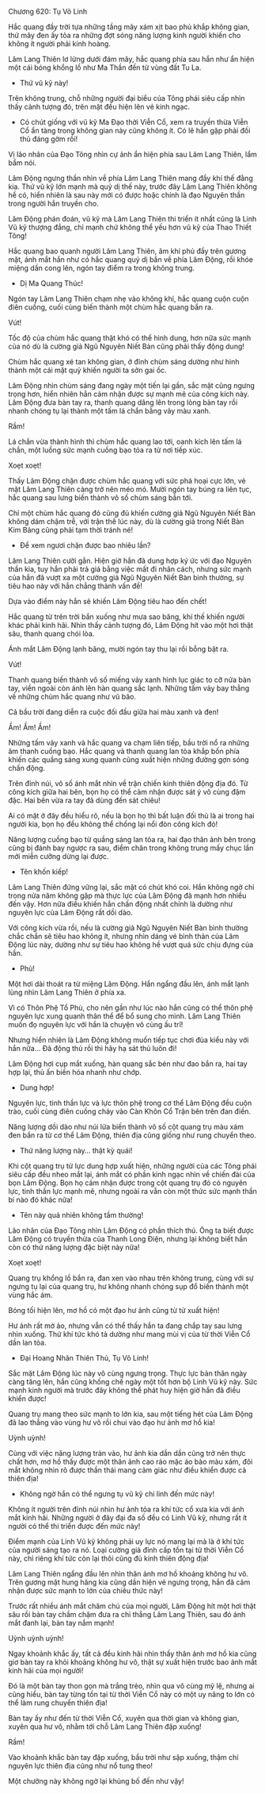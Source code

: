 




Chương 620: Tụ Võ Linh


Hắc quang đầy trời tựa những tầng mây xám xịt bao phủ khắp không gian, thứ mây đen ấy tỏa ra những đợt sóng năng lượng kinh người khiến cho không ít người phải kinh hoàng.

Lâm Lang Thiên lơ lửng dưới đám mây, hắc quang phía sau hắn như ẩn hiện một cái bóng khổng lồ như Ma Thần đến từ vùng đất Tu La.

- Thứ vũ kỹ này!

Trên không trung, chỗ những người đại biểu của Tông phái siêu cấp nhìn thấy cảnh tượng đó, trên mặt đều hiện lên vẻ kinh ngạc.

- Có chút giống với vũ kỹ Ma Đạo thời Viễn Cổ, xem ra truyền thừa Viễn Cổ ẩn tàng trong không gian này cũng không ít. Có lẽ hắn gặp phải đối thủ đáng gờm rồi!

Vị lão nhân của Đạo Tông nhìn cự ảnh ẩn hiện phía sau Lâm Lang Thiên, lẩm bẩm nói.

Lâm Động ngưng thần nhìn về phía Lâm Lang Thiên mang đầy khí thế đằng kia. Thứ vũ kỹ lớn mạnh mà quỷ dị thế này, trước đây Lâm Lang Thiên không hề có, hiển nhiên là sau này mới có được hoặc chính là đạo Nguyên thần trong người hắn truyền cho.

Lâm Động phán đoán, vũ kỹ mà Lâm Lang Thiên thi triển ít nhất cũng là Linh Vũ kỹ thượng đẳng, chỉ mạnh chứ không thể yếu hơn vũ kỹ của Thao Thiết Tông!

Hắc quang bao quanh người Lâm Lang Thiên, âm khí phủ đầy trên gương mặt, ánh mắt hắn như có hắc quang quỷ dị bắn về phía Lâm Động, rồi khóe miệng dần cong lên, ngón tay điểm ra trong không trung.

- Dị Ma Quang Thúc!

Ngón tay Lâm Lang Thiên chạm nhẹ vào không khí, hắc quang cuộn cuộn điên cuồng, cuối cùng biến thành một chùm hắc quang bắn ra.

Vút!

Tốc độ của chùm hắc quang thật khó có thể hình dung, hơn nữa sức mạnh của nó dù là cường giả Ngũ Nguyên Niết Bàn cũng phải thấy động dung!

Chùm hắc quang xé tan không gian, ở đỉnh chùm sáng dường như hình thành một cái mặt quỷ khiến người ta sởn gai ốc.

Lâm Động nhìn chùm sáng đang ngày một tiến lại gần, sắc mặt cũng ngưng trọng hơn, hiển nhiên hắn cảm nhận được sự mạnh mẽ của công kích này. Lâm Động đưa bàn tay ra, thanh quang dâng lên trong lòng bàn tay rồi nhanh chóng tụ lại thành một tấm lá chắn bằng vảy màu xanh.

Rầm!

Lá chắn vừa thành hình thì chùm hắc quang lao tới, oanh kích lên tấm lá chắn, một luồng sức mạnh cuồng bạo tỏa ra từ nơi tiếp xúc.

Xoẹt xoẹt!

Thấy Lâm Động chặn được chùm hắc quang với sức phá hoại cực lớn, vẻ mặt Lâm Lang Thiên càng trở nên méo mó. Mười ngón tay búng ra liên tục, hắc quang sau lưng biến thành vô số chùm sáng bắn tới.

Chỉ một chùm hắc quang đó cũng đủ khiến cường giả Ngũ Nguyên Niết Bàn không dám chậm trễ, với trận thế lúc này, dù là cường giả trong Niết Bàn Kim Bảng cũng phải tạm thời tránh né!

- Để xem ngươi chặn được bao nhiêu lần?

Lâm Lang Thiên cười gằn. Hiện giờ hắn đã dung hợp ký ức với đạo Nguyên thần kia, tuy hắn phải trả giá bằng việc mất đi nhân cách, nhưng sức mạnh của hắn đã vượt xa một cường giả Ngũ Nguyên Niết Bàn bình thường, sự tiêu hao này với hắn chẳng thành vấn đề!

Dựa vào điểm này hắn sẽ khiến Lâm Động tiêu hao đến chết!

Hắc quang từ trên trời bắn xuống như mưa sao băng, khí thế khiến người khác phải kinh hãi. Nhìn thấy cảnh tượng đó, Lâm Động hít vào một hơi thật sâu, thanh quang chói lòa.

Ánh mắt Lâm Động lạnh băng, mười ngón tay thu lại rồi bỗng bật ra.

Vút!

Thanh quang biến thành vô số miếng vảy xanh hình lục giác to cỡ nửa bàn tay, viền ngoài còn ánh lên hàn quang sắc lạnh. Những tấm vảy bay thẳng về những chùm hắc quang như vũ bão.

Cả bầu trời đang diễn ra cuộc đối đầu giữa hai màu xanh và đen!

Ầm! Ầm! Ầm!

Những tấm vảy xanh và hắc quang va chạm liên tiếp, bầu trời nổ ra những âm thanh cuồng bạo. Hắc quang và thanh quang lan tỏa khắp bốn phía khiến các quầng sáng xung quanh cũng xuất hiện những đường gợn sóng chấn động.

Trên đỉnh núi, vô số ánh mắt nhìn về trận chiến kinh thiên động địa đó. Từ công kích giữa hai bên, bọn họ có thể cảm nhận được sát ý vô cùng đậm đặc. Hai bên vừa ra tay đã dùng đến sát chiêu!

Ai có mặt ở đây đều hiểu rõ, nếu là bọn họ thì bất luận đối thủ là ai trong hai người kia, bọn họ đều không thể chống lại nổi đòn công kích đó!

Năng lượng cuồng bạo từ quầng sáng lan tỏa ra, hai đạo thân ảnh bên trong cũng bị đánh bay ngược ra sau, điểm chân trong không trung mấy chục lần mới miễn cưỡng dừng lại được.

- Tên khốn kiếp!

Lâm Lang Thiên đứng vững lại, sắc mặt có chút khó coi. Hắn không ngờ chỉ trong nửa năm không gặp mà thực lực của Lâm Động đã mạnh hơn nhiều đến vậy. Hơn nữa điều khiến hắn chấn động nhất chính là dường như nguyên lực của Lâm Động rất dồi dào.

Với công kích vừa rồi, nếu là cường giả Ngũ Nguyên Niết Bàn bình thường chắc chắn sẽ tiêu hao không ít, nhưng nhìn dáng vé bình thản của Lâm Động lúc này, dường như sự tiêu hao không hề vượt quá sức chịu đựng của hắn.

- Phù!

Một hơi dài thoát ra từ miệng Lâm Động. Hắn ngẩng đầu lên, ánh mắt lạnh lùng nhìn Lâm Lang Thiên ở phía xa.

Vì có Thôn Phệ Tổ Phù, cho nên gần như lúc nào hắn cũng có thể thôn phệ nguyên lực xung quanh thân thể để bổ sung cho mình. Lâm Lang Thiên muốn đọ nguyên lực với hắn là chuyện vô cùng ấu trĩ!

Nhưng hiển nhiên là Lâm Động không muốn tiếp tục chơi đùa kiểu này với hắn nữa… Đã động thủ rồi thì hãy hạ sát thủ luôn đi!

Lâm Động hơi cụp mắt xuống, hàn quang sắc bén như đao bắn ra, hai tay hợp lại, thủ ấn biến hóa nhanh như chớp.

- Dung hợp!

Nguyên lực, tinh thần lực và lực thôn phệ trong cơ thể Lâm Động đều cuộn trào, cuối cùng điên cuồng chảy vào Càn Khôn Cổ Trận bên trên đan điền.

Năng lượng dồi dào như núi lửa biến thành vô số cột quang trụ màu xám đen bắn ra từ cơ thể Lâm Động, thiên địa cũng giống như rung chuyển theo.

- Thứ năng lượng này… thật kỳ quái!

Khi cột quang trụ từ lực dung hợp xuất hiện, những người của các Tông phái siêu cấp đều nheo mắt lại, ánh mắt có phần kinh ngạc nhìn về chiến đài của bọn Lâm Động. Bọn họ cảm nhận được trong cột quang trụ đó có nguyên lực, tinh thần lực mạnh mẽ, nhưng ngoài ra vẫn còn một thức sức mạnh thần bí nào đó khác nữa!

- Tên này quả nhiên không tầm thường!

Lão nhân của Đạo Tông nhìn Lâm Động có phần thích thú. Ông ta biết được Lâm Động có truyền thừa của Thanh Long Điện, nhưng lại không biết hắn còn có thứ năng lượng đặc biệt này nữa!

Xoẹt xoẹt!

Quang trụ khổng lồ bắn ra, đan xen vào nhau trên không trung, cùng với sự ngưng tụ lại của quang trụ, hư không nhanh chóng sụp đổ biến thành một vùng hắc ám.

Bóng tối hiện lên, mơ hồ có một đạo hư ảnh cũng từ từ xuất hiện!

Hư ảnh rất mờ ảo, nhưng vẫn có thể thấy hắn ta đang chắp tay sau lưng nhìn xuống. Thứ khí tức khó tả dường như mang mùi vị của từ thời Viễn Cổ dần lan tỏa.

- Đại Hoang Nhân Thiên Thủ, Tụ Võ Linh!

Sắc mặt Lâm Động lúc này vô cùng ngưng trọng. Thực lực bản thân ngày càng tăng lên, hắn cũng khống chế ngày một tốt hơn bộ Linh Vũ kỹ này. Sức mạnh kinh người mà trước đây không thể phát huy hiện giờ hắn đã điều khiển được!

Quang trụ mang theo sức mạnh to lớn kia, sau một tiếng hét của Lâm Động đã lao thẳng vào vùng hư vô rồi chui vào đạo hư ảnh mơ hồ kia!

Uỳnh uỳnh!

Cùng với việc năng lượng tràn vào, hư ảnh kia dần dần cũng trở nên thực chất hơn, mơ hồ thấy được một thân ảnh cao ráo mặc áo bào màu xám, đôi mắt không nhìn rõ được thần thái mang cảm giác như điều khiển được cả thiên địa!

- Không ngờ hắn có thể ngưng tụ vũ kỹ chi linh đến mức này!

Không ít người trên đỉnh núi nhìn hư ảnh tỏa ra khí tức cổ xưa kia với ánh mắt kinh hãi. Những người ở đây đại đa số đều có Linh Vũ kỹ, nhưng rất ít người có thể thi triển được đến mức này!

Điểm mạnh của Linh Vũ kỹ không phải uy lực nó mang lại mà là ở khí tức của người sáng tạo ra nó. Loại cường giả đỉnh cấp tồn tại từ thời Viễn Cổ này, chỉ riêng khí tức còn lại thôi cũng đủ kinh thiên động địa!

Lâm Lang Thiên ngẩng đầu lên nhìn thân ảnh mơ hồ khoảng không hư vô. Trên gương mặt hung hăng kia cũng dần hiện vẻ ngưng trọng, hắn đã cảm nhận được sức mạnh to lớn của chiêu thức này!

Trước rất nhiều ánh mắt chăm chú của mọi người, Lâm Động hít một hơi thật sâu rồi bàn tay chầm chậm đưa ra chỉ thẳng Lâm Lang Thiên, sau đó ánh mắt đanh lại, bàn tay nắm mạnh!

Uỳnh uỳnh uỳnh!

Ngay khoảnh khắc ấy, tất cả đều kinh hãi nhìn thấy thân ảnh mơ hồ kia cũng giơ bàn tay ra khỏi khoảng không hư vô, thật sự xuất hiện trước bao ánh mắt kinh hãi của mọi người!

Đó là một bàn tay thon gọn mà trắng trẻo, nhìn qua vô cùng mỹ lệ, nhưng ai cũng hiểu, bàn tay từng tồn tại từ thời Viễn Cổ này có một uy năng to lớn có thể làm rung chuyển thiên địa!

Bàn tay ấy như đến từ thời Viễn Cổ, xuyên qua thời gian và không gian, xuyên qua hư vô, nhằm tới chỗ Lâm Lang Thiên đập xuống!

Rầm!

Vào khoảnh khắc bàn tay đập xuống, bầu trời như sập xuống, thậm chí nguyên lực thiên địa cũng như nổ tung theo!

Một chưởng này không ngờ lại khủng bố đến như vậy!




